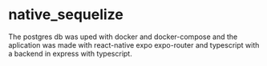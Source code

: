 # native_sequelize

The postgres db was uped with docker and docker-compose and the aplication was made with react-native expo expo-router and typescript with a backend in express with typescript.
